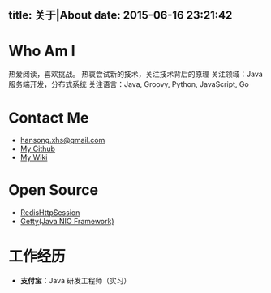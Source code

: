 title: 关于|About
date: 2015-06-16 23:21:42
---

# Who Am I

热爱阅读，喜欢挑战。
热衷尝试新的技术，关注技术背后的原理
关注领域：Java 服务端开发，分布式系统
关注语言：Java, Groovy, Python, JavaScript, Go

# Contact Me

- hansong.xhs@gmail.com
- [My Github](https://github.com/x-hansong)
- [My Wiki](http://wiki.xiaohansong.com)

# Open Source
- [RedisHttpSession](https://github.com/x-hansong/RedisHttpSession)
- [Getty(Java NIO Framework)](https://github.com/x-hansong/Getty)

# 工作经历
- **支付宝**：Java 研发工程师（实习）